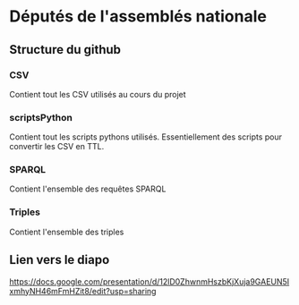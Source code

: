 # Députés de l'assemblés nationale
## Structure du github
### CSV
Contient tout les CSV utilisés au cours du projet
### scriptsPython
Contient tout les scripts pythons utilisés. Essentiellement des scripts pour convertir les CSV en TTL. 
### SPARQL
Contient l'ensemble des requêtes SPARQL
### Triples
Contient l'ensemble des triples
## Lien vers le diapo 
https://docs.google.com/presentation/d/12lD0ZhwnmHszbKjXuja9GAEUN5IxmhyNH46mFmHZit8/edit?usp=sharing
